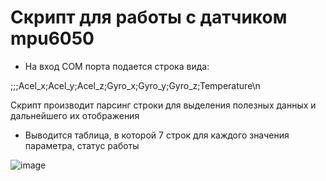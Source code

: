 # Скрипт для работы с датчиком mpu6050

- На вход COM порта подается строка вида:

;;;Acel_x;Acel_y;Acel_z;Gyro_x;Gyro_y;Gyro_z;Temperature\n

Скрипт производит парсинг строки для выделения полезных данных
и дальнейшего их отображения

- Выводится таблица, в которой 7 строк для каждого значения параметра, статус работы

![image](https://github.com/VladislavSts/UImpu6050/assets/110287357/835b2bb3-74fb-4a64-bf6d-1f7609a3a1ed)
